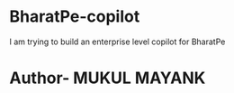 # BharatPe-copilot
I am trying to build an enterprise level copilot for BharatPe
# Author- MUKUL MAYANK